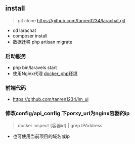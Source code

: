 ## install

>git clone https://github.com/tanren1234/larachat.git

- cd larachat
- composer install 
- 数据迁移 php artisan migrate
### 启动服务
- php bin/laravels start
- 使用Nginx代理 [docker_php环境](https://github.com/tanren1234/docker_php_env)


### 前端代码
- https://github.com/tanren1234/im_ui


### 修改config/api_config 下porxy_url为nginx容器的ip 
> docker inspect {容器id} | grep IPAddress
- 也可使用当前项目的域名或ip


